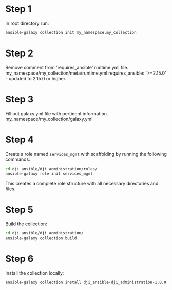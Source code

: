 
# Step 1

In root directory run:
```bash
ansible-galaxy collection init my_namespace.my_collection
```

# Step 2

Remove comment from 'requires_ansible' runtime.yml file.
    my_namespace/my_collection/meta/runtime.yml
    requires_ansible: '>=2.15.0' - updated to 2.15.0 or higher.


# Step 3

Fill out galaxy.yml file with pertinent information.
    my_namespace/my_collection/galaxy.yml


# Step 4

Create a role named `services_mgmt` with scaffolding by running the following commands:

```bash
cd dji_ansible/dji_administration/roles/
ansible-galaxy role init services_mgmt
```

This creates a complete role structure with all necessary directories and files.

# Step 5

Build the collection:

```bash
cd dji_ansible/dji_administration/
ansible-galaxy collection build
```

# Step 6

Install the collection locally:

```bash
ansible-galaxy collection install dji_ansible-dji_administration-1.0.0.tar.gz
```











